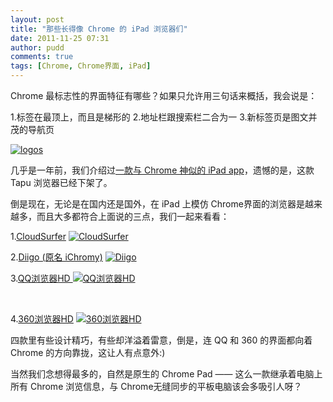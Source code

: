 ```yaml
---
layout: post
title: "那些长得像 Chrome 的 iPad 浏览器们"
date: 2011-11-25 07:31
author: pudd
comments: true
tags: [Chrome, Chrome界面, iPad]
---
```

Chrome 最标志性的界面特征有哪些？如果只允许用三句话来概括，我会说是：

1.标签在最顶上，而且是梯形的
2.地址栏跟搜索栏二合为一
3.新标签页是图文并茂的导航页

<a href="http://www.chromi.org/archives/13496/logos" rel="attachment wp-att-13507">![](http://img.chromi.org/2011/11/logos-550x108.png "logos")</a>

几乎是一年前，我们介绍过<a title="iPad 一款新上架浏览器与 Chrome 神似" href="http://www.chromi.org/archives/10244" target="_blank">一款与 Chrome 神似的 iPad app</a>，遗憾的是，这款 Tapu 浏览器已经下架了。

倒是现在，无论是在国内还是国外，在 iPad 上模仿 Chrome界面的浏览器是越来越多，而且大多都符合上面说的三点，我们一起来看看：

1.<a title="CloudSurfer" href="http://itunes.apple.com/us/app/cloudsurfer-web-browser/id433802771?mt=8" target="_blank">CloudSurfer</a>
<a href="http://www.chromi.org/archives/13496/img_0070" rel="attachment wp-att-13497">![](http://img.chromi.org/2011/11/IMG_0070-550x412.png "CloudSurfer")</a>

2.<a title="Diigo" href="http://itunes.apple.com/us/app/diigo-browser-chrome-like/id432838105?mt=8" target="_blank">Diigo (原名 iChromy)</a>
<a href="http://www.chromi.org/archives/13496/img_0071" rel="attachment wp-att-13498">![](http://img.chromi.org/2011/11/IMG_0071-550x412.png "Diigo")</a>

3.<a title="QQ浏览器" href="http://itunes.apple.com/cn/app/id426097375?mt=8" target="_blank">QQ浏览器HD </a>
<a href="http://www.chromi.org/archives/13496/img_0072" rel="attachment wp-att-13499">![](http://img.chromi.org/2011/11/IMG_0072-550x412.png "QQ浏览器HD")</a>

&nbsp;

4.<a title="360浏览器HD" href="http://itunes.apple.com/cn/app//id460918799?mt=8" target="_blank">360浏览器HD</a>
<a href="http://www.chromi.org/archives/13496/img_0073" rel="attachment wp-att-13500">![](http://img.chromi.org/2011/11/IMG_0073-550x412.png "360浏览器HD")</a>

四款里有些设计精巧，有些却洋溢着雷意，倒是，连 QQ 和 360 的界面都向着 Chrome 的方向靠拢，这让人有点意外:)

当然我们念想得最多的，自然是原生的 Chrome Pad —— 这么一款继承着电脑上所有 Chrome 浏览信息，与 Chrome无缝同步的平板电脑该会多吸引人呀？
